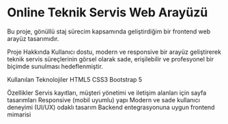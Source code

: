 # Online Teknik Servis Web Arayüzü
Bu proje, gönüllü staj sürecim kapsamında geliştirdiğim bir frontend web arayüz tasarımıdır.

Proje Hakkında
Kullanıcı dostu, modern ve responsive bir arayüz geliştirerek teknik servis süreçlerinin görsel olarak sade, erişilebilir ve profesyonel bir biçimde sunulması hedeflenmiştir.

Kullanılan Teknolojiler
HTML5
CSS3
Bootstrap 5

Özellikler
Servis kayıtları, müşteri yönetimi ve iletişim alanları için sayfa tasarımları
Responsive (mobil uyumlu) yapı
Modern ve sade kullanıcı deneyimi (UI/UX) odaklı tasarım
Backend entegrasyonuna uygun frontend mimarisi
